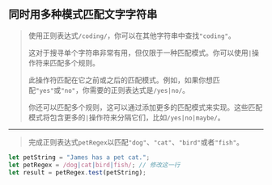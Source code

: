 ## 同时用多种模式匹配文字字符串

> 使用正则表达式`/coding/`，你可以在其他字符串中查找`"coding"`。
>
> 这对于搜寻单个字符串非常有用，但仅限于一种匹配模式。你可以使用`|`操作符来匹配多个规则。
>
> 此操作符匹配在它之前或之后的匹配模式。例如，如果你想匹配`"yes"`或`"no"`，你需要的正则表达式是`/yes|no/`。
>
> 你还可以匹配多个规则，这可以通过添加更多的匹配模式来实现。这些匹配模式将包含更多的`|`操作符来分隔它们，比如`/yes|no|maybe/`。

---

> 完成正则表达式`petRegex`以匹配`"dog"`、`"cat"`、`"bird"`或者`"fish"`。

```js
let petString = "James has a pet cat.";
let petRegex = /dog|cat|bird|fish/; // 修改这一行
let result = petRegex.test(petString);
```

